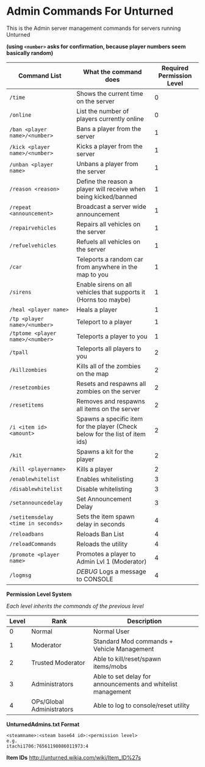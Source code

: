 Admin Commands For Unturned
=====



This is the Admin server management commands for servers running Unturned

**(using `<number>` asks for confirmation, because player numbers seem basically random)**


 Command List | What the command does | Required Permission Level
 --------------------- | ------------------------------------- | -----
 `/time` | Shows the current time on the server | 0
 `/online` | List the number of players currently online | 0
 `/ban <player name>/<number>` | Bans a player from the server | 1
 `/kick <player name>/<number>` | Kicks a player from the server | 1
 `/unban <player name>` | Unbans a player from the server | 1
 `/reason <reason>` | Define the reason a player will receive when being kicked/banned | 1
 `/repeat <announcement>` | Broadcast a server wide announcement | 1
 `/repairvehicles` | Repairs all vehicles on the server | 1
 `/refuelvehicles` | Refuels all vehicles on the server | 1
 `/car` | Teleports a random car from anywhere in the map to you | 1
 `/sirens` | Enable sirens on all vehicles that supports it (Horns too maybe) | 1
 `/heal <player name>` | Heals a player | 1
 `/tp <player name>/<number>` | Teleport to a player | 1
 `/tptome <player name>/<number>` | Teleports a player to you | 1
 `/tpall` | Teleports all players to you | 2
 `/killzombies` | Kills all of the zombies on the map | 2
 `/resetzombies` | Resets and respawns all zombies on the server | 2
 `/resetitems` | Removes and respawns all items on the server | 2
 `/i <item id> <amount>` | Spawns a specific item for the player (Check below for the list of item ids) | 2
 `/kit` | Spawns a kit for the player | 2
 `/kill <playername>` | Kills a player | 2
 `/enablewhitelist` | Enables whitelisting | 3
 `/disablewhitelist` | Disable whitelisting | 3
 `/setannouncedelay` | Set Announcement Delay | 3
 `/setitemsdelay <time in seconds>` | Sets the item spawn delay in seconds | 4
 `/reloadbans` | Reloads Ban List | 4
 `/reloadCommands` | Reloads the utility | 4
 `/promote <player name>` | Promotes a player to Admin Lvl 1 (Moderator) | 4
 `/logmsg` | *DEBUG* Logs a message to CONSOLE | 4
 
 **Permission Level System**
 
 *Each level inherits the commands of the previous level*
 
 Level | Rank | Description
 ----- | ---- | -----------
 0 | Normal | Normal User
 1 | Moderator | Standard Mod commands + Vehicle Management
 2 | Trusted Moderator | Able to kill/reset/spawn items/mobs
 3 | Administrators | Able to set delay for announcements and whitelist management
 4 | OPs/Global Administrators | Able to log to console/reset utility
 
 
 **UnturnedAdmins.txt Format**
 ```
 <steamname>:<steam base64 id>:<permission level>
 e.g.
 itachi1706:76561198086011973:4
 ```
 **Item IDs**
 http://unturned.wikia.com/wiki/Item_ID%27s